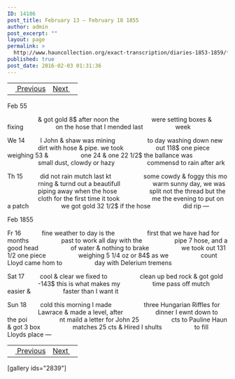 ```yaml
---
ID: 14186
post_title: February 13 – February 18 1855
author: admin
post_excerpt: ""
layout: page
permalink: >
  http://www.hauncollection.org/exact-transcription/diaries-1853-1859/february-13-february-18-1855/
published: true
post_date: 2016-02-03 01:31:36
---
```

<table style="width: 100%;" align="center">
<tbody>
<tr>
<td><a href="http://www.hauncollection.org/version-2/diaries-1853-1859/february-11-february-13-1855/"><img src="https://lh3.googleusercontent.com/-EFJpxxNiPNw/VqgtWBCZrMI/AAAAAAAAAFU/WfY4lPFWWkg/s800-Ic42/Soeb-Plain-Arrows-8-10px.png" alt="" width="10" height="10" /> Previous</a></td>
<td style="text-align: right;"><a href="http://www.hauncollection.org/version-2/diaries-1853-1859/february-18-february-22-1855/">Next <img src="https://lh3.googleusercontent.com/-67k0cYlpXHw/VqgtWKz1MXI/AAAAAAAAAFU/k9PW_Piyurk/s800-Ic42/Soeb-Plain-Arrows-5-10px.png" alt="" width="10" height="10" /></a></td>
</tr>
</tbody>
</table>
Feb 55

<span style="margin-left: 70px;">&amp; got gold 8$ after noon the
<span style="margin-left: 70px;">were setting boxes &amp; fixing
<span style="margin-left: 70px;">on the hose that I mended last
<span style="margin-left: 70px;">week</span></span></span></span>

We 14         I John &amp; shaw was mining
<span style="margin-left: 70px;">to day washing down new
<span style="margin-left: 70px;">dirt with hose &amp; pipe. we took
<span style="margin-left: 70px;">out 118$ one piece weighing 53 &amp;
<span style="margin-left: 70px;">one 24 &amp; one 22 1/2$ the ballance was
<span style="margin-left: 70px;">small dust, clowdy or hazy
<span style="margin-left: 70px;">commensd to rain after ark</span></span></span></span></span></span>

Th 15          did not rain mutch last kt
<span style="margin-left: 70px;">some cowdy &amp; foggy this mo
<span style="margin-left: 70px;">rning &amp; turnd out a beautifull
<span style="margin-left: 70px;">warm sunny day, we was
<span style="margin-left: 70px;">piping away when the hose
<span style="margin-left: 70px;">split not the thread but the
<span style="margin-left: 70px;">cloth for the first time it took
<span style="margin-left: 70px;">me the evening to put on a patch
<span style="margin-left: 70px;">we got gold 32 1/2$ if the hose
<span style="margin-left: 70px;">did rip —</span></span></span></span></span></span></span></span></span>

Feb 1855

Fr 16            fine weather to day is the
<span style="margin-left: 70px;">first that we have had for months
<span style="margin-left: 70px;">past to work all day with the
<span style="margin-left: 70px;">pipe 7 hose, and a good head
<span style="margin-left: 70px;">of water &amp; nothing to brake
<span style="margin-left: 70px;">we took out 131 1/2 one piece
<span style="margin-left: 70px;">weighing 5 1/4 oz or 84$ as we
<span style="margin-left: 70px;">count Lloyd came hom to
<span style="margin-left: 70px;">day with Delerium tremens</span></span></span></span></span></span></span></span>

Sat 17         cool &amp; clear we fixed to
<span style="margin-left: 70px;">clean up bed rock &amp; got gold
<span style="margin-left: 70px;">-143$ this is what makes my
<span style="margin-left: 70px;">time pass off mutch easier &amp;
<span style="margin-left: 70px;">faster than I want it</span></span></span></span>

Sun 18        cold this morning I made
<span style="margin-left: 70px;">three Hungarian Riffles for
<span style="margin-left: 70px;">Lawrace &amp; made a level, after
<span style="margin-left: 70px;">dinner I ewnt down to the poi
<span style="margin-left: 70px;">nt maild a letter for John 25
<span style="margin-left: 70px;">cts to Pauline Haun &amp; got 3 box
<span style="margin-left: 70px;">matches 25 cts &amp; Hired I shults
<span style="margin-left: 70px;">to fill Lloyds place —</span></span></span></span></span></span></span>
<table style="width: 100%;" align="center">
<tbody>
<tr>
<td><a href="http://www.hauncollection.org/version-2/diaries-1853-1859/february-11-february-13-1855/"><img src="https://lh3.googleusercontent.com/-EFJpxxNiPNw/VqgtWBCZrMI/AAAAAAAAAFU/WfY4lPFWWkg/s800-Ic42/Soeb-Plain-Arrows-8-10px.png" alt="" width="10" height="10" /> Previous</a></td>
<td style="text-align: right;"><a href="http://www.hauncollection.org/version-2/diaries-1853-1859/february-18-february-22-1855/">Next <img src="https://lh3.googleusercontent.com/-67k0cYlpXHw/VqgtWKz1MXI/AAAAAAAAAFU/k9PW_Piyurk/s800-Ic42/Soeb-Plain-Arrows-5-10px.png" alt="" width="10" height="10" /></a></td>
</tr>
</tbody>
</table>
[gallery ids="2839"]
